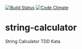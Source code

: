 [![Build Status](https://travis-ci.org/hmlON/string-calculator.svg?branch=master)](https://travis-ci.org/hmlON/string-calculator)
[![Code Climate](https://codeclimate.com/github/hmlON/string-calculator/badges/gpa.svg)](https://codeclimate.com/github/hmlON/string-calculator)
# string-calculator
String Calculator TDD Kata
